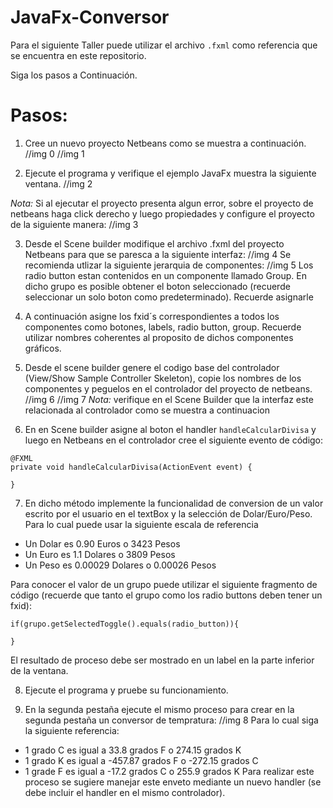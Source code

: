 # JavaFx-Conversor

Para el siguiente Taller puede utilizar el archivo ```.fxml``` como referencia que se encuentra en este repositorio.

Siga los pasos a Continuación.

# Pasos:

1. Cree un nuevo proyecto Netbeans como se muestra a continuación.
  //img 0
  //img 1

2. Ejecute el programa y verifique el ejemplo JavaFx muestra la siguiente ventana.
  //img 2

  _Nota:_ Si al ejecutar el proyecto presenta algun error, sobre el proyecto de netbeans haga click derecho y luego propiedades y configure el proyecto de la siguiente manera:
  //img 3

3. Desde el Scene builder modifique el archivo .fxml del proyecto Netbeans para que se paresca a la siguiente interfaz:
  //img 4
  Se recomienda utlizar la siguiente jerarquia de componentes:
  //img 5
  Los radio button estan contenidos en un componente llamado Group. En dicho grupo es posible obtener el boton seleccionado (recuerde seleccionar un solo boton como predeterminado).
  Recuerde asignarle 

4. A continuación asigne los fxid´s correspondientes a todos los componentes como botones, labels, radio button, group. Recuerde utilizar nombres coherentes al proposito de dichos componentes gráficos.

5. Desde el scene builder genere el codigo base del controlador (View/Show Sample Controller Skeleton), copie los nombres de los componentes y peguelos en el controlador del proyecto de netbeans.
  //img 6 
  //img 7
  _Nota:_ verifique en el Scene Builder que la interfaz este relacionada al controlador como se muestra a continuacion

6. En en Scene builder asigne al boton el handler ```handleCalcularDivisa``` y luego en Netbeans en el controlador cree el siguiente evento de código:
  ```
  @FXML
  private void handleCalcularDivisa(ActionEvent event) {

  }
  ```
7. En dicho método implemente la funcionalidad de conversion de un valor escrito por el usuario en el textBox y la selección de Dolar/Euro/Peso. Para lo cual puede usar la siguiente escala de referencia
  - Un Dolar es 0.90 Euros o 3423 Pesos
  - Un Euro es 1.1 Dolares o 3809 Pesos
  - Un Peso es 0.00029 Dolares o 0.00026 Pesos
  
  Para conocer el valor de un grupo puede utilizar el siguiente fragmento de código (recuerde que tanto el grupo como los radio buttons deben tener un fxid):
  ```
  if(grupo.getSelectedToggle().equals(radio_button)){
  
  }
  ```
  El resultado de proceso debe ser mostrado en un label en la parte inferior de la ventana.
  
8. Ejecute el programa y pruebe su funcionamiento.

9. En la segunda pestaña ejecute el mismo proceso para crear en la segunda pestaña un conversor de tempratura:
  //img 8
  Para lo cual siga la siguiente referencia:
  - 1 grado C es igual a 33.8 grados F o 274.15 grados K
  - 1 grado K es igual a -457.87 grados F o -272.15 grados C
  - 1 grade F es igual a -17.2 grados C o 255.9 grados K
  Para realizar este proceso se sugiere manejar este enveto mediante un nuevo handler (se debe incluir el handler en el mismo controlador). 
  
